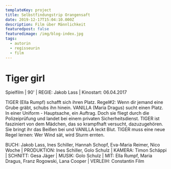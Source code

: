 ```yaml
---
templateKey: project
title: Selbstfindungstrip Orangensaft
date: 2019-12-17T15:04:10.000Z
description: Film über Männlichkeit
featuredpost: false
featuredimage: /img/blog-index.jpg
tags:
  - autorin
  - regisseurin
  - film
---
```

# Tiger girl

Spielfilm | 90' | REGIE: Jakob Lass | Kinostart: 06.04.2017

TIGER (Ella Rumpf) schafft sich ihren Platz. Regel#2: Wenn dir jemand eine Grube gräbt, schubs ihn hinein. VANILLA (Maria Dragus) sucht einen Platz. In einer Uniform - Hauptsache, ein Auftrag. Doch sie fliegt durch die Polizeiprüfung und landet bei einem privaten Sicherheitsdienst. TIGER ist fasziniert von dem Mädchen, das so krampfhaft versucht, dazuzugehören. Sie bringt ihr das Beißen bei und VANILLA leckt Blut. TIGER muss eine neue Regel lernen: Wer Wind sät, wird Sturm ernten.

BUCH: Jakob Lass, Ines Schiller, Hannah Schopf, Eva-Maria Reimer, Nico Woche | PRODUKTION: Ines Schiller, Golo Schulz | KAMERA: Timon Schäppi | SCHNITT: Gesa Jäger | MUSIK: Golo Schulz | MIT: Ella Rumpf, Maria Dragus, Franz Rogowski, Lana Cooper​ | VERLEIH: Constantin Film
